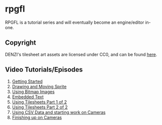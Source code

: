 # rpgfl
RPGFL is a tutorial series and will eventually become an engine/editor in-one.

## Copyright

DENZI's tilesheet art assets are licensed under CC0, and can be found [here](http://opengameart.org/content/denzis-public-domain-art).

## Video Tutorials/Episodes

1. [Getting Started](https://www.youtube.com/watch?v=RuDs1HOXeVs&list=PLvi6G1HrMyFJDCYFVwNPXFo8bB6ytkUb4&index=1)
2. [Drawing and Moving Sprite](https://www.youtube.com/watch?v=XGixeTSoHno&list=PLvi6G1HrMyFJDCYFVwNPXFo8bB6ytkUb4&index=2)
3. [Using Bitmap Images](https://www.youtube.com/watch?v=OebPnx0Kjhg&list=PLvi6G1HrMyFJDCYFVwNPXFo8bB6ytkUb4&index=3)
4. [Embedded Text](https://www.youtube.com/watch?v=S_YmM-_OQpY&list=PLvi6G1HrMyFJDCYFVwNPXFo8bB6ytkUb4&index=4)
5. [Using Tilesheets Part 1 of 2](https://www.youtube.com/watch?v=0Qv0SzRQf2s&list=PLvi6G1HrMyFJDCYFVwNPXFo8bB6ytkUb4&index=5)
6. [Using Tilesheets Part 2 of 2](https://www.youtube.com/watch?v=642peKavdG0&list=PLvi6G1HrMyFJDCYFVwNPXFo8bB6ytkUb4&index=6)
7. [Using CSV Data and starting work on Cameras](https://www.youtube.com/watch?v=fFK-wD6YAuE&list=PLvi6G1HrMyFJDCYFVwNPXFo8bB6ytkUb4&index=7)
8. [Finishing up on Cameras](https://www.youtube.com/watch?v=1pk1TzSvA-s&list=PLvi6G1HrMyFJDCYFVwNPXFo8bB6ytkUb4&index=8)
